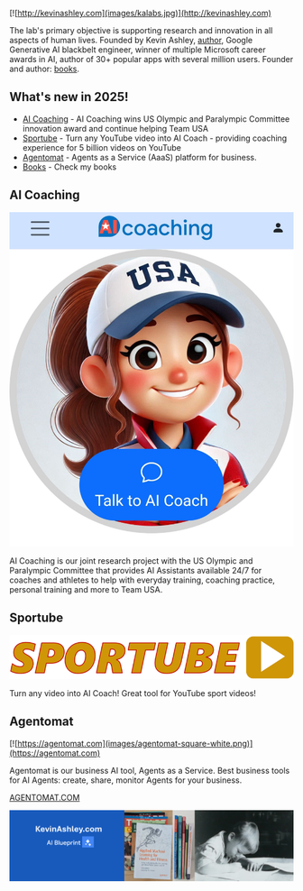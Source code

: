 [![http://kevinashley.com](images/kalabs.jpg)](http://kevinashley.com)


The lab's primary objective is supporting research and innovation in all aspects of human lives. Founded by Kevin Ashley, [author](/books/books.md), Google Generative AI blackbelt engineer, winner of multiple Microsoft career awards in AI, author of 30+ popular apps with several million users. Founder and author: [books](/books/books.md).

## What's new in 2025!

- [AI Coaching](https://aicoaching.us) - AI Coaching wins US Olympic and Paralympic Committee innovation award and continue helping Team USA
- [Sportube](https://sportubeai.com) - Turn any YouTube video into AI Coach - providing coaching experience for 5 billion videos on YouTube 
- [Agentomat](https://agentomat.com) - Agents as a Service (AaaS) platform for business.
- [Books](http://kevinashley.com/books/books.html) - Check my books

## AI Coaching

[![AI Coaching](images/ai-coaching-thumbnail.jpg)](https://aicoaching.us)

AI Coaching is our joint research project with the US Olympic and Paralympic Committee that provides AI Assistants available 24/7 for coaches and athletes to help with everyday training, coaching practice, personal training and more to Team USA. 

## Sportube

[![Sportube](images/sportube-logo-long.png)](https://SportubeAI.com)

Turn any video into AI Coach! Great tool for YouTube sport videos!

## Agentomat

[![https://agentomat.com](images/agentomat-square-white.png)](https://agentomat.com)

Agentomat is our business AI tool, Agents as a Service. Best business tools for AI Agents: create, share, monitor Agents for your business.

[AGENTOMAT.COM](https://agentomat.com)



[![Kevin Ashley](images/kalabs-horizontal.png)](https://www.kevinashley.com)
